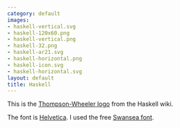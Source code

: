 ```yaml
---
category: default
images:
- haskell-vertical.svg
- haskell-120x60.png
- haskell-vertical.png
- haskell-32.png
- haskell-ar21.svg
- haskell-horizontal.png
- haskell-icon.svg
- haskell-horizontal.svg
layout: default
title: Haskell
---
```


This is the [Thompson-Wheeler logo](http://www.haskell.org/haskellwiki/Thompson-Wheeler_logo) from the Haskell wiki.

The font is [Helvetica](http://www.myfonts.com/fonts/linotype/helvetica/bold/?refby=hackerlogos).  I used the free [Swansea font](http://www.fontspace.com/roger-white/swansea).
